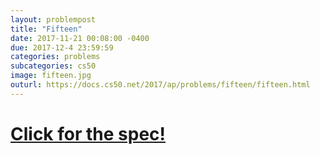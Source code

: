 ```yaml
---
layout: problempost
title: "Fifteen"
date: 2017-11-21 00:08:00 -0400
due: 2017-12-4 23:59:59
categories: problems
subcategories: cs50
image: fifteen.jpg
outurl: https://docs.cs50.net/2017/ap/problems/fifteen/fifteen.html
---
```


# [Click for the spec!]({{page.outurl}})
